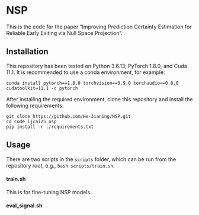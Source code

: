 # NSP

This is the code for the paper “Improving Prediction Certainty Estimation for Reliable Early Exiting via Null Space Projection“.

## Installation

This repository has been tested on Python 3.6.13, PyTorch 1.8.0, and Cuda 11.1. It is recommended to use a conda environment, for example:

```
conda install pytorch==1.8.0 torchvision==0.9.0 torchaudio==0.8.0 cudatoolkit=11.1 -c pytorch
```

After installing the required environment, clone this repository and install the following requirements:

```
git clone https://github.com/He-Jianing/NSP.git
cd code_ijcai25_nsp
pip install -r ./requirements.txt
```

## Usage

There are two scripts in the `scripts` folder, which can be run from the repository root, e.g., `bash scripts/train.sh`.

#### train.sh

This is for fine-tuning NSP models.

#### eval_signal.sh
